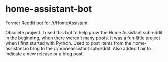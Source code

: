 # home-assistant-bot
Former Reddit bot for /r/HomeAssistant

Obsolete project. I used this bot to help grow the Home Assistant subreddit in the beginning, when there weren't many posts. It was a fun little project when I first started with Python.
Used to post items from the home-assistant.io blog to the /r/homeassistant subreddit. Also added flair to indicate a new release or a blog post.
